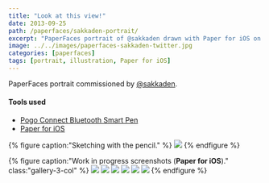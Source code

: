 ```yaml
---
title: "Look at this view!"
date: 2013-09-25
path: /paperfaces/sakkaden-portrait/
excerpt: "PaperFaces portrait of @sakkaden drawn with Paper for iOS on an iPad."
image: ../../images/paperfaces-sakkaden-twitter.jpg
categories: [paperfaces]
tags: [portrait, illustration, Paper for iOS]
---
```


PaperFaces portrait commissioned by <a href="https://twitter.com/sakkaden">@sakkaden</a>.

#### Tools used

- [Pogo Connect Bluetooth Smart Pen](https://www.amazon.com/gp/product/B009K448L4/ref=as_li_ss_tl?ie=UTF8&camp=1789&creative=390957&creativeASIN=B009K448L4&linkCode=as2&tag=mademist-20)
- [Paper for iOS](https://paper.bywetransfer.com/)

{% figure caption:"Sketching with the pencil." %}
[![](../../images/paperfaces-sakkaden-process-1-750.jpg)](../../images/paperfaces-sakkaden-process-1-lg.jpg)
{% endfigure %}

{% figure caption:"Work in progress screenshots (**Paper for iOS**)." class:"gallery-3-col" %}
[![](../../images/paperfaces-sakkaden-process-2-600.jpg)](../../images/paperfaces-sakkaden-process-2-lg.jpg)
[![](../../images/paperfaces-sakkaden-process-3-600.jpg)](../../images/paperfaces-sakkaden-process-3-lg.jpg)
[![](../../images/paperfaces-sakkaden-process-4-600.jpg)](../../images/paperfaces-sakkaden-process-4-lg.jpg)
[![](../../images/paperfaces-sakkaden-process-5-600.jpg)](../../images/paperfaces-sakkaden-process-5-lg.jpg)
[![](../../images/paperfaces-sakkaden-process-6-600.jpg)](../../images/paperfaces-sakkaden-process-6-lg.jpg)
[![](../../images/paperfaces-sakkaden-process-7-600.jpg)](../../images/paperfaces-sakkaden-process-7-lg.jpg)
{% endfigure %}
